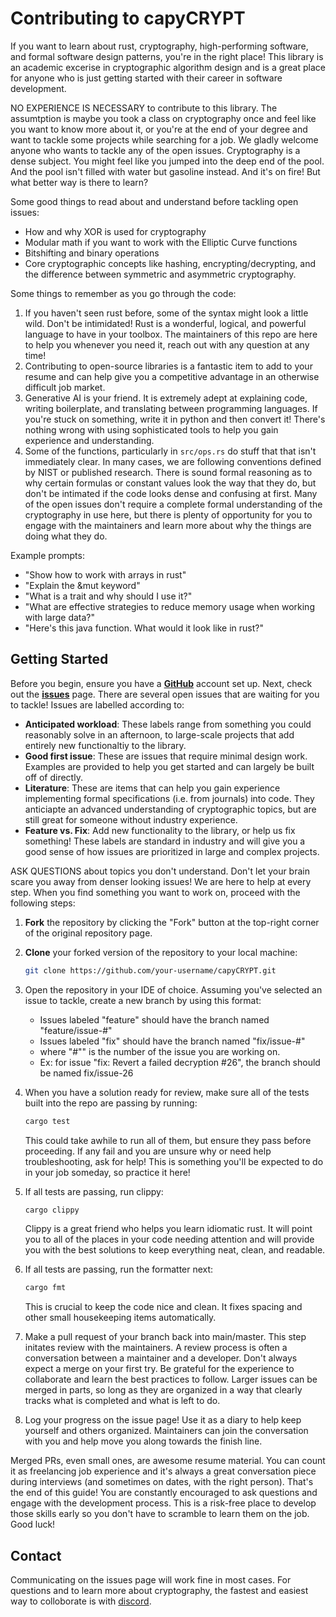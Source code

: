 # Contributing to capyCRYPT
If you want to learn about rust, cryptography, high-performing software, and formal software design patterns, you're in the right place! This library is an academic excerise in cryptographic algorithm design and is a great place for anyone who is just getting started with their career in software development. 

NO EXPERIENCE IS NECESSARY to contribute to this library. The assumtption is maybe you took a class on cryptography once and feel like you want to know more about it, or you're at the end of your degree and want to tackle some projects while searching for a job. We gladly welcome anyone who wants to tackle any of the open issues. Cryptography is a dense subject. You might feel like you jumped into the deep end of the pool. And the pool isn't filled with water but gasoline instead. And it's on fire! But what better way is there to learn? 

Some good things to read about and understand before tackling open issues: 
- How and why XOR is used for cryptography
- Modular math if you want to work with the Elliptic Curve functions
- Bitshifting and binary operations
- Core cryptographic concepts like hashing, encrypting/decrypting, and the difference between symmetric and asymmetric cryptography.

Some things to remember as you go through the code:
1. If you haven't seen rust before, some of the syntax might look a little wild. Don't be intimidated! Rust is a wonderful, logical, and powerful language to have in your toolbox. The maintainers of this repo are here to help you whenever you need it, reach out with any question at any time!
2. Contributing to open-source libraries is a fantastic item to add to your resume and can help give you a competitive advantage in an otherwise difficult job market.
3. Generative AI is your friend. It is extremely adept at explaining code, writing boilerplate, and translating between programming languages. If you're stuck on something, write it in python and then convert it! There's nothing wrong with using sophisticated tools to help you gain experience and understanding.
4. Some of the functions, particularly in ```src/ops.rs``` do stuff that that isn't immediately clear. In many cases, we are following conventions defined by NIST or published research. There is sound formal reasoning as to why certain formulas or constant values look the way that they do, but don't be intimated if the code looks dense and confusing at first. Many of the open issues don't require a complete formal understanding of the cryptography in use here, but there is plenty of opportunity for you to engage with the maintainers and learn more about why the things are doing what they do.

Example prompts: 
- "Show how to work with arrays in rust"
- "Explain the &mut keyword"
- "What is a trait and why should I use it?"
- "What are effective strategies to reduce memory usage when working with large data?"
- "Here's this java function. What would it look like in rust?"

## Getting Started

Before you begin, ensure you have a **[GitHub](https://github.com/)** account set up. Next, check out the **[issues](https://github.com/drcapybara/capyCRYPT/issues)** page. There are several open issues that are waiting for you to tackle! Issues are labelled according to:
- **Anticipated workload**: These labels range from something you could reasonably solve in an afternoon, to large-scale projects that add entirely new functionaltiy to the library.
- **Good first issue**: These are issues that require minimal design work. Examples are provided to help you get started and can largely be built off of directly.
- **Literature**: These are items that can help you gain experience implementing formal specifications (i.e. from journals) into code. They anticiapte an advanced understanding of cryptographic topics, but are still great for someone without industry experience.
- **Feature vs. Fix**: Add new functionality to the library, or help us fix something! These labels are standard in industry and will give you a good sense of how issues are prioritized in large and complex projects.

ASK QUESTIONS about topics you don't understand. Don't let your brain scare you away from denser looking issues! We are here to help at every step. When you find something you want to work on, proceed with the following steps:

1. **Fork** the repository by clicking the "Fork" button at the top-right corner of the original repository page.
2. **Clone** your forked version of the repository to your local machine:
   ```bash
   git clone https://github.com/your-username/capyCRYPT.git
   ```
3. Open the repository in your IDE of choice. Assuming you've selected an issue to tackle, create a new branch by using this format:
    - Issues labeled "feature" should have the branch named "feature/issue-#" 
    - Issues labeled "fix" should have the branch named "fix/issue-#" 
    - where "#"" is the number of the issue you are working on.
    - Ex: for issue "fix: Revert a failed decryption #26", the branch should be named fix/issue-26
4. When you have a solution ready for review, make sure all of the tests built into the repo are passing by running: 

   ```bash
   cargo test
   ```

   This could take awhile to run all of them, but ensure they pass before proceeding. If any fail and you are unsure why or need help troubleshooting, ask for help! This is something you'll be expected to do in your job someday, so practice it here!
6. If all tests are passing, run clippy: 

   ```bash
   cargo clippy
   ```

   Clippy is a great friend who helps you learn idiomatic rust. It will point you to all of the places in your code needing attention and will provide you with the best solutions to keep everything neat, clean, and readable.
8. If all tests are passing, run the formatter next: 

    ```bash
    cargo fmt
    ```

   This is crucial to keep the code nice and clean. It fixes spacing and other small housekeeping items automatically.
   
10. Make a pull request of your branch back into main/master. This step initates review with the maintainers. A review process is often a conversation between a maintainer and a developer. Don't always expect a merge on your first try. Be grateful for the experience to collaborate and learn the best practices to  follow. Larger issues can be merged in parts, so long as they are organized in a way that clearly tracks what is completed and what is left to do.

11. Log your progress on the issue page! Use it as a diary to help keep yourself and others organized. Maintainers can join the conversation with you and help move you along towards the finish line.

Merged PRs, even small ones, are awesome resume material. You can count it as freelancing job experience and it's always a great conversation piece during interviews (and sometimes on dates, with the right person). That's the end of this guide! You are constantly encouraged to ask questions and engage with the development process. This is a risk-free place to develop those skills early so you don't have to scramble to learn them on the job. Good luck!

## Contact
Communicating on the issues page will work fine in most cases. For questions and to learn more about cryptography, the fastest and easiest way to colloborate is with [discord](https://discord.gg/n8bxeaXP).